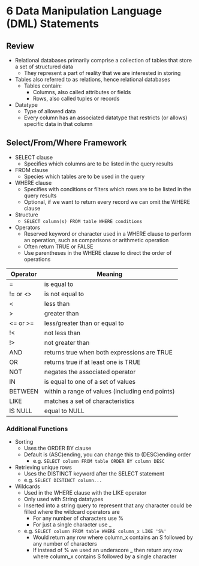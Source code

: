 # 6 Data Manipulation Language (DML) Statements
## Review

- Relational databases primarily comprise a collection of tables that store a set of structured data
	- They represent a part of reality that we are interested in storing
- Tables also referred to as relations, hence relational databases
	- Tables contain:
		- Columns, also called attributes or fields
		- Rows, also called tuples or records
- Datatype
	- Type of allowed data
	- Every column has an associated datatype that restricts (or allows) specific data in that column
## Select/From/Where Framework
- SELECT clause
	- Specifies which columns are to be listed in the query results
- FROM clause
	- Species which tables are to be used in the query
- WHERE clause
	- Specifies with conditions or filters which rows are to be listed in the query results
	- Optional, if we want to return every record we can omit the WHERE clause
- Structure
	- `SELECT column(s) FROM table WHERE conditions`
- Operators
	- Reserved keyword or character used in a WHERE clause to perform an operation, such as comparisons or arithmetic operation
	- Often return TRUE or FALSE 
	- Use parentheses in the WHERE clause to direct the order of operations

| Operator | Meaning                                         |
|----------|-------------------------------------------------|
| =        | is equal to                                     |
| != or <> | is not equal to                                 |
| <        | less than                                       |
| >        | greater than                                    |
| <= or >= | less/greater than or equal to                   |
| !<       | not less than                                   |
| !>       | not greater than                                |
| AND      | returns true when both expressions are TRUE     |
| OR       | returns true if at least one is TRUE            |
| NOT      | negates the associated operator                 |
| IN       | is equal to one of a set of values              |
| BETWEEN  | within a range of values (including end points) |
| LIKE     | matches a set of characteristics                |
| IS NULL  | equal to NULL                                   |
### Additional Functions
- Sorting
	- Uses the ORDER BY clause
	- Default is (ASC)ending, you can change this to (DESC)ending order
		- e.g. `SELECT column FROM table ORDER BY column DESC`
- Retrieving unique rows
	- Uses the DISTINCT keyword after the SELECT statement
	- e.g. `SELECT DISTINCT column...`
- Wildcards
	- Used in the WHERE clause with the LIKE operator 
	- Only used with String datatypes
	- Inserted into a string query to represent that any character could be filled where the wildcard operators are
		- For any number of characters use %
		- For just a single character use _
	- e.g. `SELECT column FROM table WHERE column_x LIKE 'S%'`
		- Would return any row where column_x contains an S followed by any number of characters
		- If instead of % we used an underscore _ then return any row where column_x contains S followed by a single character
	
	